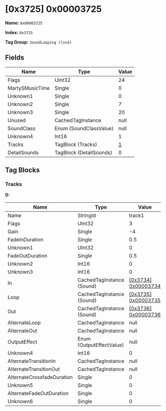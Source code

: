 # [0x3725] 0x00003725

**Name:** ```0x00003725```

**Index:** ```0x3725```

**Tag Group:** ```SoundLooping (lsnd)```

## Fields

Name	| Type	| Value
---	|---	|---	|
Flags	|UInt32	|24
MartySMusicTime	|Single	|0
Unknown1	|Single	|0
Unknown2	|Single	|7
Unknown3	|Single	|20
Unused	|CachedTagInstance	|null
SoundClass	|Enum (SoundClassValue)	|null
Unknown4	|Int16	|1
Tracks	|TagBlock (Tracks)	|[1](#tracks)
DetailSounds	|TagBlock (DetailSounds)	|0


## Tag Blocks

### Tracks

**0:**

Name	| Type	| Value
---	|---	|---	|
Name	|StringId	|track1
Flags	|UInt32	|3
Gain	|Single	|-4
FadeInDuration	|Single	|0.5
Unknown1	|UInt32	|0
FadeOutDuration	|Single	|0.5
Unknown2	|Int16	|0
Unknown3	|Int16	|0
In	|CachedTagInstance (Sound)	|[[0x3734] 0x00003734](../Sound/3734.md)
Loop	|CachedTagInstance (Sound)	|[[0x3735] 0x00003735](../Sound/3735.md)
Out	|CachedTagInstance (Sound)	|[[0x3736] 0x00003736](../Sound/3736.md)
AlternateLoop	|CachedTagInstance	|null
AlternateOut	|CachedTagInstance	|null
OutputEffect	|Enum (OutputEffectValue)	|null
Unknown4	|Int16	|0
AlternateTransitionIn	|CachedTagInstance	|null
AlternateTransitionOut	|CachedTagInstance	|null
AlternateCrossfadeDuration	|Single	|0
Unknown5	|Single	|0
AlternateFadeOutDuration	|Single	|0
Unknown6	|Single	|0


